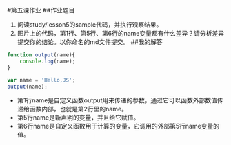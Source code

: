 #第五课作业
##作业题目
1. 阅读study/lesson5的sample代码，并执行观察结果。
2. 图片上的代码，第1行、第5行、第6行的name变量都有什么差异？请分析差异提交你的结论。以你命名的md文件提交。
##我的解答
```javascript
function output(name){
    console.log(name);
}

var name = 'Hello,JS';
output(name);
```

- 第1行name是自定义函数output用来传递的参数，通过它可以函数外部数值传递给函数内部，也就是第2行里的name。
- 第5行name是新声明的变量，并且给它赋值。
- 第6行name是自定义函数用于计算的变量，它调用的外部第5行name变量的值。